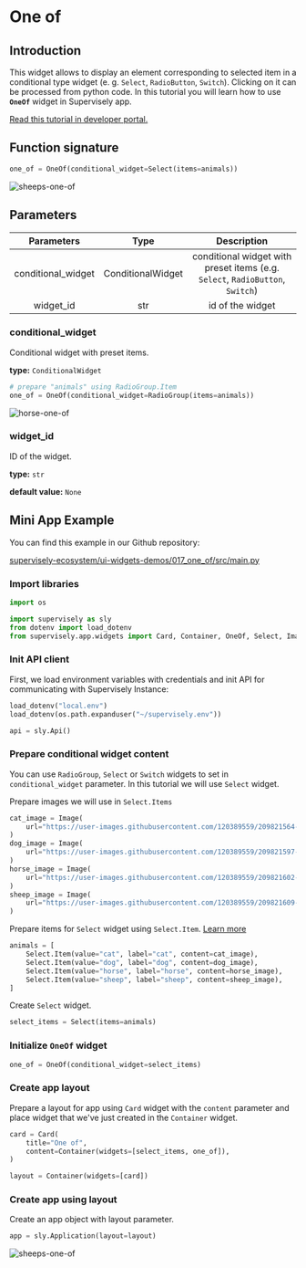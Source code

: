 # One of

## Introduction

This widget allows to display an element corresponding to selected item in a conditional type widget (e. g. `Select`, `RadioButton`, `Switch`). Clicking on it can be processed from python code. In this tutorial you will learn how to use **`OneOf`** widget in Supervisely app.

[Read this tutorial in developer portal.](https://developer.supervise.ly/app-development/apps-with-gui/one-of)

## Function signature

```python
one_of = OneOf(conditional_widget=Select(items=animals))
```

![sheeps-one-of](https://user-images.githubusercontent.com/79905215/218075609-0428af83-0ef1-492b-8623-fa7a7bd0d3de.png)

## Parameters

|     Parameters     |       Type        |                             Description                             |
| :----------------: | :---------------: | :-----------------------------------------------------------------: |
| conditional_widget | ConditionalWidget | conditional widget with preset items (e.g. `Select`, `RadioButton`, `Switch`) |
|     widget_id      |        str        |                          id of the widget                           |

### conditional_widget

Conditional widget with preset items.

**type:** `ConditionalWidget`

```python
# prepare "animals" using RadioGroup.Item
one_of = OneOf(conditional_widget=RadioGroup(items=animals))
```

![horse-one-of](https://user-images.githubusercontent.com/79905215/218075942-d2754ba6-0b9c-4572-b619-9363a2eecaf3.png)

### widget_id

ID of the widget.

**type:** `str`

**default value:** `None`

## Mini App Example

You can find this example in our Github repository:

[supervisely-ecosystem/ui-widgets-demos/017_one_of/src/main.py](https://github.com/supervisely-ecosystem/ui-widgets-demos/blob/master/017_one_of/src/main.py)

### Import libraries

```python
import os

import supervisely as sly
from dotenv import load_dotenv
from supervisely.app.widgets import Card, Container, OneOf, Select, Image
```

### Init API client

First, we load environment variables with credentials and init API for communicating with Supervisely Instance:

```python
load_dotenv("local.env")
load_dotenv(os.path.expanduser("~/supervisely.env"))

api = sly.Api()
```

### Prepare conditional widget content

You can use `RadioGroup`, `Select` or `Switch` widgets to set in `conditional_widget` parameter.
In this tutorial we will use `Select` widget. 

Prepare images we will use in `Select.Items`

```python
cat_image = Image(
    url="https://user-images.githubusercontent.com/120389559/209821564-7917cbe5-fa8e-49dd-a1ca-519ee2b3a7ca.jpg"
)
dog_image = Image(
    url="https://user-images.githubusercontent.com/120389559/209821597-8670675b-5a18-480c-8fdc-1309e91086c7.jpg"
)
horse_image = Image(
    url="https://user-images.githubusercontent.com/120389559/209821602-ddb8196f-0ac5-4556-abae-178327ff734b.jpg"
)
sheep_image = Image(
    url="https://user-images.githubusercontent.com/120389559/209821609-c8396b3e-d7a3-4beb-b92b-539d31e91e90.jpg"
)
```

Prepare items for `Select` widget using `Select.Item`. [Learn more](https://github.com/supervisely-ecosystem/ui-widgets-demos/tree/master/009_select)

```python
animals = [
    Select.Item(value="cat", label="cat", content=cat_image),
    Select.Item(value="dog", label="dog", content=dog_image),
    Select.Item(value="horse", label="horse", content=horse_image),
    Select.Item(value="sheep", label="sheep", content=sheep_image),
]
```

Create `Select` widget.

```python
select_items = Select(items=animals)
```


### Initialize `OneOf` widget

```python
one_of = OneOf(conditional_widget=select_items)
```

### Create app layout

Prepare a layout for app using `Card` widget with the `content` parameter and place widget that we've just created in the `Container` widget.

```python
card = Card(
    title="One of",
    content=Container(widgets=[select_items, one_of]),
)

layout = Container(widgets=[card])
```

### Create app using layout

Create an app object with layout parameter.

```python
app = sly.Application(layout=layout)
```

![sheeps-one-of](https://user-images.githubusercontent.com/79905215/218075609-0428af83-0ef1-492b-8623-fa7a7bd0d3de.png)